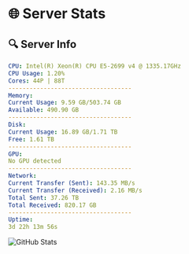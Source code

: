 # 🌐 Server Stats
## 🔍 Server Info
```yaml
CPU: Intel(R) Xeon(R) CPU E5-2699 v4 @ 1335.17GHz
CPU Usage: 1.20%
Cores: 44P | 88T
-----------------------------------
Memory:
Current Usage: 9.59 GB/503.74 GB
Available: 490.90 GB
-----------------------------------
Disk:
Current Usage: 16.89 GB/1.71 TB
Free: 1.61 TB
-----------------------------------
GPU:
No GPU detected
-----------------------------------
Network:
Current Transfer (Sent): 143.35 MB/s
Current Transfer (Received): 2.16 MB/s
Total Sent: 37.26 TB
Total Received: 820.17 GB
-----------------------------------
Uptime:
3d 22h 13m 56s
```
![GitHub Stats](https://img.shields.io/badge/Updated-2025-02-11_20:57:14-blue)